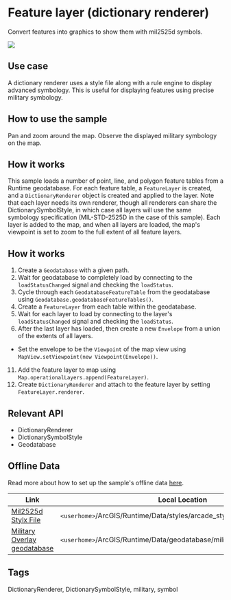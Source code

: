 # Feature layer (dictionary renderer)

Convert features into graphics to show them with mil2525d symbols.

![](screenshot.png)

## Use case

A dictionary renderer uses a style file along with a rule engine to display advanced symbology. 
This is useful for displaying features using precise military symbology.

## How to use the sample

Pan and zoom around the map. Observe the displayed military symbology on the map.

## How it works

This sample loads a number of point, line, and polygon feature tables from a Runtime geodatabase. For each feature table, a `FeatureLayer` is created, and a `DictionaryRenderer` object is created and applied to the layer. Note that each layer needs its own renderer, though all renderers can share the DictionarySymbolStyle, in which case all layers will use the same symbology specification (MIL-STD-2525D in the case of this sample). Each layer is added to the map, and when all layers are loaded, the map's viewpoint is set to zoom to the full extent of all feature layers.

## How it works

1. Create a `Geodatabase` with a given path.
5. Wait for geodatabase to completely load by connecting to the `loadStatusChanged` signal and checking the `loadStatus`.
6. Cycle through each `GeodatabaseFeatureTable` from the geodatabase using `Geodatabase.geodatabaseFeatureTables()`.
7. Create a `FeatureLayer` from each table within the geodatabase.
9. Wait for each layer to load by connecting to the layer's `loadStatusChanged` signal and checking the `loadStatus`.
10. After the last layer has loaded, then create a new `Envelope` from a union of the extents of all layers.
   * Set the envelope to be the `Viewpoint` of the map view using `MapView.setViewpoint(new Viewpoint(Envelope))`.
11. Add the feature layer to map using `Map.operationalLayers.append(FeatureLayer)`.
12. Create `DictionaryRenderer` and attach to the feature layer by setting `FeatureLayer.renderer`.

## Relevant API

* DictionaryRenderer
* DictionarySymbolStyle
* Geodatabase

## Offline Data
Read more about how to set up the sample's offline data [here](http://links.esri.com/ArcGISRuntimeQtSamples).

Link | Local Location
---------|-------|
|[Mil2525d Stylx File](https://www.arcgis.com/home/item.html?id=c78b149a1d52414682c86a5feeb13d30)| `<userhome>`/ArcGIS/Runtime/Data/styles/arcade_style/mil2525d.stylx |
|[Military Overlay geodatabase](https://www.arcgis.com/home/item.html?id=e0d41b4b409a49a5a7ba11939d8535dc)| `<userhome>`/ArcGIS/Runtime/Data/geodatabase/militaryoverlay.geodatabase |

## Tags

DictionaryRenderer, DictionarySymbolStyle, military, symbol